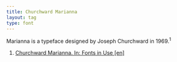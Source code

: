 ```yaml
---
title: Churchward Marianna
layout: tag
type: font
---
```

Marianna is a typeface designed by Joseph Churchward in 1969.<sup>1</sup>

<ol class="footnotes">
<li><a class="fn-link" href="https://fontsinuse.com/typefaces/7863/churchward-marianna">Churchward Marianna. In: Fonts in Use [en]</a></li>
</ol>
